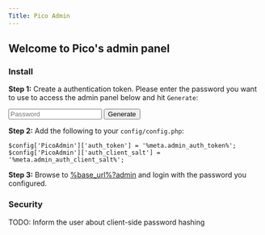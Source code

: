 ```yaml
---
Title: Pico Admin
---
```


## Welcome to Pico's admin panel

### Install

**Step 1:** Create a authentication token. Please enter the password you want
to use to access the admin panel below and hit `Generate`:

<form action="" method="post">
    <input type="hidden" name="auth_client_salt" value="%meta.admin_auth_client_salt%" />
    <input type="password" name="auth_token" placeholder="Password" />
    <input type="submit" value="Generate" />
</form>

<div class="admin-token" data-token="%meta.admin_auth_token%" markdown="1">

**Step 2:** Add the following to your `config/config.php`:

```
$config['PicoAdmin']['auth_token'] = '%meta.admin_auth_token%';
$config['PicoAdmin']['auth_client_salt'] = '%meta.admin_auth_client_salt%';
```

**Step 3:** Browse to <a href="%base_url%?admin">%base_url%?admin</a> and login
with the password you configured.

</div>

### Security

TODO: Inform the user about client-side password hashing
